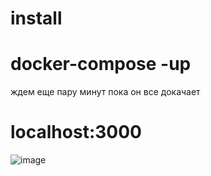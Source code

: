 # install

# docker-compose -up
ждем еще пару минут пока он все докачает
# localhost:3000

![image](https://user-images.githubusercontent.com/65870349/196020661-6fab49f5-9535-46dd-ad9f-0e01ae022c74.png)

